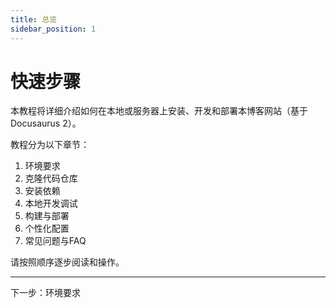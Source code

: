 ```yaml
---
title: 总览
sidebar_position: 1
---
```


# 快速步骤

本教程将详细介绍如何在本地或服务器上安装、开发和部署本博客网站（基于 Docusaurus 2）。

教程分为以下章节：

1. 环境要求
2. 克隆代码仓库
3. 安装依赖
4. 本地开发调试
5. 构建与部署
6. 个性化配置
7. 常见问题与FAQ

请按照顺序逐步阅读和操作。

---

下一步：环境要求 